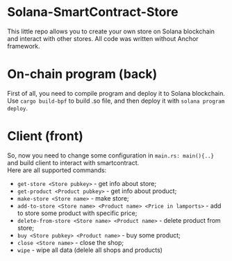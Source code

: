 # Solana-SmartContract-Store
This little repo allows you to create your own store on Solana blockchain and interact with other stores. All code was written without Anchor framework.

# On-chain program (back)
First of all, you need to compile program and deploy it to Solana blockchain.
Use `cargo build-bpf` to build .so file, and then deploy it with `solana program deploy`.

# Client (front)
So, now you need to change some configuration in `main.rs: main(){..}` and build client to interact with smartcontract.<br>
Here are all supported commands: 

  * `get-store <Store pubkey>` - get info about store;
  * `get-product <Product pubkey>` - get info about product;
  * `make-store <Store name>` - make store;
  * `add-to-store <Store name> <Product name> <Price in lamports>` - add to store some product with specific price;
  * `delete-from-store <Store name> <Product name>` - delete product from store;
  * `buy <Store pubkey> <Product name>` - buy some product;
  * `close <Store name>` - close the shop;
  * `wipe` - wipe all data (delele all shops and products)
    
